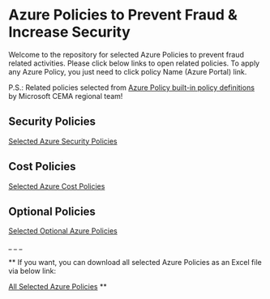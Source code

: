 <!-- 
---
author: Muammer Benzes
ms.service: azure-policy
ms.topic: include
ms.date: 04/10/2023
ms.author: muammerb
ms.custom: generated
---
-->

# Azure Policies to Prevent Fraud & Increase Security
Welcome to the repository for selected Azure Policies to prevent fraud related activities. Please click below links to open related policies. To apply any Azure Policy, you just need to click policy Name (Azure Portal) link.

P.S.: Related policies selected from [Azure Policy built-in policy definitions](https://learn.microsoft.com/en-us/azure/governance/policy/samples/built-in-policies) by Microsoft CEMA regional team!


## Security Policies
[Selected Azure Security Policies](AzurePolicies-Security.md)

## Cost Policies
[Selected Azure Cost Policies](AzurePolicies-Cost.md)

## Optional Policies
[Selected Optional Azure Policies](/AzurePolicies-Optional.md)

_
_
_
 
** If you want, you can download all selected Azure Policies as an Excel file via below link: 

[All Selected Azure Policies](/AzureFraud-Policies.xlsx) **

